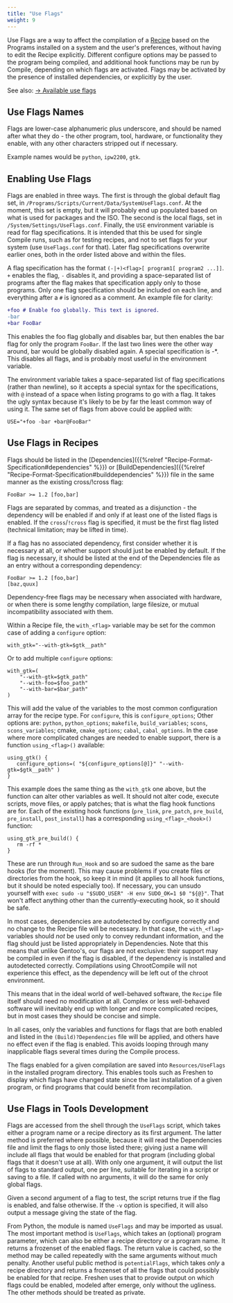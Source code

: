 ```yaml
---
title: "Use Flags"
weight: 9
---
```


Use Flags are a way to affect the compilation of a [Recipe](/Recipes) based on
the Programs installed on a system and the user's preferences, without having to
edit the Recipe explicitly. Different configure options may be passed to the
program being compiled, and additional hook functions may be run by Compile,
depending on which flags are activated. Flags may be activated by the presence
of installed dependencies, or explicitly by the user.

See also: [→ Available use flags](Available-Use-Flags)

## Use Flags Names

Flags are lower-case alphanumeric plus underscore, and should be named after
what they do - the other program, tool, hardware, or functionality they enable,
with any other characters stripped out if necessary.

Example names would be `python`, `ipw2200`, `gtk`.

## Enabling Use Flags

Flags are enabled in three ways. The first is through the global default flag
set, in `/Programs/Scripts/Current/Data/SystemUseFlags.conf`. At the moment,
this set is empty, but it will probably end up populated based on what is used
for packages and the ISO. The second is the local flags, set in
`/System/Settings/UseFlags.conf`. Finally, the `USE` environment variable is
read for flag specifications. It is intended that this be used for single
Compile runs, such as for testing recipes, and not to set flags for your system
(use `UseFlags.conf` for that). Later flag specifications overwrite earlier
ones, both in the order listed above and within the files.

A flag specification has the format `(-|+)<flag>[ program1[ program2 ...]]`. `+`
enables the flag, `-` disables it, and providing a space-separated list of
programs after the flag makes that specification apply only to those programs.
Only one flag specification should be included on each line, and everything
after a `#` is ignored as a comment. An example file for clarity:

```diff
+foo # Enable foo globally. This text is ignored.
-bar
+bar FooBar
```

This enables the foo flag globally and disables bar, but then enables the bar
flag for only the program `FooBar`. If the last two lines were the other way
around, bar would be globally disabled again. A special specification is -\*.
This disables all flags, and is probably most useful in the environment
variable.

The environment variable takes a space-separated list of flag specifications
(rather than newline), so it accepts a special syntax for the specifications,
with `@` instead of a space when listing programs to go with a flag. It takes
the ugly syntax because it's likely to be by far the least common way of using
it. The same set of flags from above could be applied with:

```fish
USE="+foo -bar +bar@FooBar"
```

## Use Flags in Recipes

Flags should be listed in the
[Dependencies]({{%relref "Recipe-Format-Specification#dependencies" %}}) or
[BuildDependencies]({{%relref "Recipe-Format-Specification#builddependencies" %}})
file in the same manner as the existing cross/!cross flag:

```fish
FooBar >= 1.2 [foo,bar]
```

Flags are separated by commas, and treated as a disjunction - the dependency
will be enabled if and only if at least one of the listed flags is enabled. If
the `cross`/`!cross` flag is specified, it must be the first flag listed
(technical limitation; may be lifted in time).

If a flag has no associated dependency, first consider whether it is necessary
at all, or whether support should just be enabled by default. If the flag is
necessary, it should be listed at the end of the Dependencies file as an entry
without a corresponding dependency:

```fish
FooBar >= 1.2 [foo,bar]
[baz,quux]
```

Dependency-free flags may be necessary when associated with hardware, or when
there is some lengthy compilation, large filesize, or mutual incompatibility
associated with them.

Within a Recipe file, the `with_<flag>` variable may be set for the common case
of adding a `configure` option:

```fish
with_gtk="--with-gtk=$gtk__path"
```

Or to add multiple `configure` options:

```fish
with_gtk=(
    "--with-gtk=$gtk_path"
    "--with-foo=$foo_path"
    "--with-bar=$bar_path"
)
```

This will add the value of the variables to the most common configuration array
for the recipe type. For `configure`, this is `configure_options`; Other options
are: `python`, `python_options`; `makefile`, `build_variables`; `scons`,
`scons_variables`; cmake, `cmake_options`; `cabal`, `cabal_options`. In the case
where more complicated changes are needed to enable support, there is a function
`using_<flag>()` available:

```fish
using_gtk() {
   configure_options=( "${configure_options[@]}" "--with-gtk=$gtk__path" )
}
```

This example does the same thing as the `with_gtk` one above, but the function
can alter other variables as well. It should not alter code, execute scripts,
move files, or apply patches; that is what the flag hook functions are for. Each
of the existing hook functions (`pre_link`, `pre_patch`, `pre_build`,
`pre_install`, `post_install`) has a corresponding `using_<flag>_<hook>()`
function:

```fish
using_gtk_pre_build() {
   rm -rf *
}
```

These are run through `Run_Hook` and so are sudoed the same as the bare hooks
(for the moment). This may cause problems if you create files or directories
from the hook, so keep it in mind (it applies to all hook functions, but it
should be noted especially too). If necessary, you can unsudo yourself with
`exec sudo -u "$SUDO_USER" -H env SUDO_OK=1 $0 "${@}"`. That won't affect
anything other than the currently-executing hook, so it should be safe.

In most cases, dependencies are autodetected by configure correctly and no
change to the Recipe file will be necessary. In that case, the `with_<flag>`
variables should _not_ be used only to convey redundant information, and the
flag should just be listed appropriately in Dependencies. Note that this means
that unlike Gentoo's, our flags are not exclusive: their support may be compiled
in even if the flag is disabled, if the dependency is installed and autodetected
correctly. Compilations using ChrootCompile will not experience this effect, as
the dependency will be left out of the chroot environment.

This means that in the ideal world of well-behaved software, the `Recipe` file
itself should need no modification at all. Complex or less well-behaved software
will inevitably end up with longer and more complicated recipes, but in most
cases they should be concise and simple.

In all cases, only the variables and functions for flags that are both enabled
and listed in the `(Build)?Dependencies` file will be applied, and others have
no effect even if the flag is enabled. This avoids looping through many
inapplicable flags several times during the Compile process.

The flags enabled for a given compilation are saved into `Resources/UseFlags` in
the installed program directory. This enables tools such as Freshen to display
which flags have changed state since the last installation of a given program,
or find programs that could benefit from recompilation.

## Use Flags in Tools Development

Flags are accessed from the shell through the `UseFlags` script, which takes
either a program name or a recipe directory as its first argument. The latter
method is preferred where possible, because it will read the Dependencies file
and limit the flags to only those listed there; giving just a name will include
all flags that would be enabled for that program (including global flags that it
doesn't use at all). With only one argument, it will output the list of flags to
standard output, one per line, suitable for iterating in a script or saving to a
file. If called with no arguments, it will do the same for only global flags.

Given a second argument of a flag to test, the script returns true if the flag
is enabled, and false otherwise. If the `-v` option is specified, it will also
output a message giving the state of the flag.

From Python, the module is named `UseFlags` and may be imported as usual. The
most important method is `UseFlags`, which takes an (optional) program
parameter, which can also be either a recipe directory or a program name. It
returns a frozenset of the enabled flags. The return value is cached, so the
method may be called repeatedly with the same arguments without much penalty.
Another useful public method is `potentialFlags`, which takes _only_ a recipe
directory and returns a frozenset of all the flags that could possibly be
enabled for that recipe. Freshen uses that to provide output on which flags
could be enabled, modeled after emerge, only without the ugliness. The other
methods should be treated as private.
